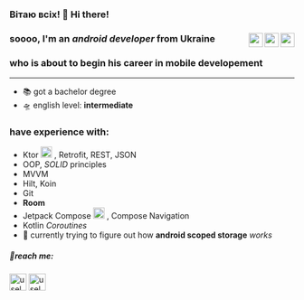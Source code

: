 <h3>Вітаю всіх! 👋 Hi there!</h3>




### soooo, I'm an *android developer* from Ukraine  <img align="right" height="25"  src="https://developer.android.com/events/dev-challenge/images/dev-challenge_jetpack-compose-asset.svg"> <img align="right" height="25"  src="https://www.vectorlogo.zone/logos/kotlinlang/kotlinlang-icon.svg"> <img align="right" height="25"  src="https://upload.wikimedia.org/wikipedia/commons/thumb/3/3b/Android_new_logo_2019.svg/1280px-Android_new_logo_2019.svg.png">
### who is about to begin his career in mobile developement 
---
- 📚 got a bachelor degree
- 🛸 english level: **intermediate**

### have experience with:
- Ktor <img width="20" height="20" src="https://plugins.jetbrains.com/files/16008/124940/icon/pluginIcon.svg"> , Retrofit, REST, JSON
- OOP, *SOLID* principles
- MVVM
- Hilt, Koin
- Git
- **Room**
- Jetpack Compose <img width="20" height="20" src="https://developer.android.com/events/dev-challenge/images/dev-challenge_jetpack-compose-asset.svg"> , Compose Navigation
- Kotlin *Coroutines*
- 🌱 currently trying to figure out how **android scoped storage** *works*

<h5 align="left">💬reach me:</h5>
<p align="left">
<a href="https://instagram.com/useless_cherry" target="blank"><img align="center" src="https://raw.githubusercontent.com/rahuldkjain/github-profile-readme-generator/master/src/images/icons/Social/instagram.svg" alt="useless_cherry" height="30" width="30" /></a>
  <a href="https://t.me/useless_cherry" target="blank"><img align="center" src="https://upload.wikimedia.org/wikipedia/commons/8/82/Telegram_logo.svg" alt="useless_cherry" height="30" width="30" /></a>
</p>
